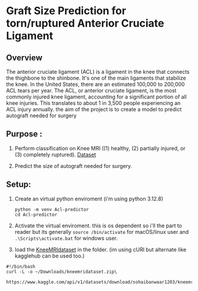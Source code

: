 # Graft Size Prediction for torn/ruptured Anterior Cruciate Ligament

## Overview

The anterior cruciate ligament (ACL) is a ligament in the knee that connects the thighbone to the shinbone. It's one of the main ligaments that stabilize the knee. In the United States, there are an estimated 100,000 to 200,000 ACL tears per year. The ACL, or anterior cruciate ligament, is the most commonly injured knee ligament, accounting for a significant portion of all knee injuries. This translates to about 1 in 3,500 people experiencing an ACL injury annually. the aim of the project is to create a model to predict autograft needed for surgery

## Purpose :

1. Perform classification on Knee MRI ((1) healthy, (2) partially injured, or (3) completely ruptured). [Dataset](https://www.kaggle.com/datasets/sohaibanwaar1203/kneemridataset/code)

2. Predict the size of autograft needed for surgery.

## Setup:

1. Create an virtual python enviroment (i'm using python 3.12.8)
   ```
   python -m venv Acl-predictor
   cd Acl-predictor
   ```
2. Activate the virtual enviroment. this is os dependent so i'll the part to reader but its generally `source /bin/activate` for macOS/linux user and `.\Scripts\activate.bat` for windows user.

3. load the [KneeMRIdataset](https://www.kaggle.com/datasets/sohaibanwaar1203/kneemridataset/code) in the folder. (im using cURl but alternate like kagglehub can be used too.)

```
#!/bin/bash
curl -L -o ~/Downloads/kneemridataset.zip\
  https://www.kaggle.com/api/v1/datasets/download/sohaibanwaar1203/kneemridataset
```
